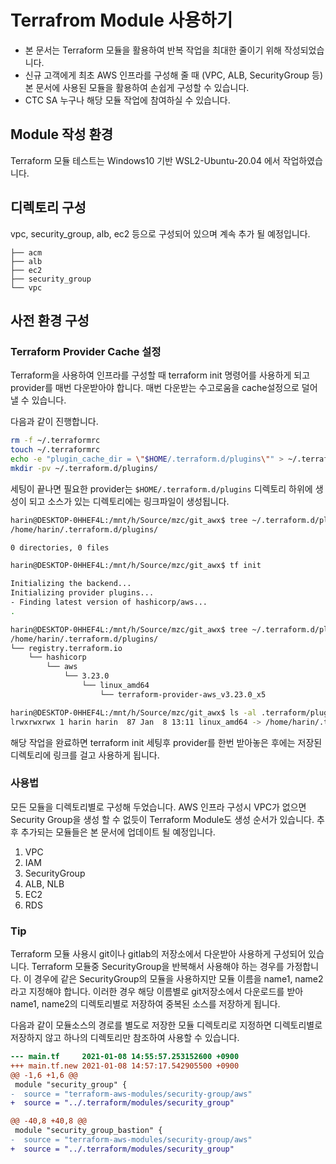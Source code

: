 # Terrafrom Module 사용하기
- 본 문서는 Terraform 모듈을 활용하여 반복 작업을 최대한 줄이기 위해 작성되었습니다.  
- 신규 고객에게 최초 AWS 인프라를 구성해 줄 때 (VPC, ALB, SecurityGroup 등) 본 문서에 사용된 모듈을 활용하여 손쉽게 구성할 수 있습니다.  
- CTC SA 누구나 해당 모듈 작업에 참여하실 수 있습니다.

## Module 작성 환경
Terraform 모듈 테스트는 Windows10 기반 WSL2-Ubuntu-20.04 에서 작업하였습니다.  

## 디렉토리 구성
vpc, security_group, alb, ec2 등으로 구성되어 있으며 계속 추가 될 예정입니다.
```
├── acm
├── alb
├── ec2
├── security_group
└── vpc
```

## 사전 환경 구성
### Terraform Provider Cache 설정
Terraform을 사용하여 인프라를 구성할 때 terraform init 명령어를 사용하게 되고 provider를 매번 다운받아야 합니다. 매번 다운받는 수고로움을 cache설정으로 덜어낼 수 있습니다.  

다음과 같이 진행합니다.
```bash
rm -f ~/.terraformrc
touch ~/.terraformrc
echo -e "plugin_cache_dir = \"$HOME/.terraform.d/plugins\"" > ~/.terraformrc
mkdir -pv ~/.terraform.d/plugins/
```
세팅이 끝나면 필요한 provider는 `$HOME/.terraform.d/plugins` 디렉토리 하위에 생성이 되고 소스가 있는 디렉토리에는 링크파일이 생성됩니다.

```bash
harin@DESKTOP-0HHEF4L:/mnt/h/Source/mzc/git_awx$ tree ~/.terraform.d/plugins/
/home/harin/.terraform.d/plugins/

0 directories, 0 files

harin@DESKTOP-0HHEF4L:/mnt/h/Source/mzc/git_awx$ tf init

Initializing the backend...
Initializing provider plugins...
- Finding latest version of hashicorp/aws...
.

harin@DESKTOP-0HHEF4L:/mnt/h/Source/mzc/git_awx$ tree ~/.terraform.d/plugins/
/home/harin/.terraform.d/plugins/
└── registry.terraform.io
    └── hashicorp
        └── aws
            └── 3.23.0
                └── linux_amd64
                    └── terraform-provider-aws_v3.23.0_x5

harin@DESKTOP-0HHEF4L:/mnt/h/Source/mzc/git_awx$ ls -al .terraform/plugins/registry.terraform.io/hashicorp/aws/3.23.0/
lrwxrwxrwx 1 harin harin  87 Jan  8 13:11 linux_amd64 -> /home/harin/.terraform.d/plugins/registry.terraform.io/hashicorp/aws/3.23.0/linux_amd64
```
해당 작업을 완료하면 terraform init 세팅후 provider를 한번 받아놓은 후에는 저장된 디렉토리에 링크를 걸고 사용하게 됩니다.

### 사용법
모든 모듈을 디렉토리별로 구성해 두었습니다. AWS 인프라 구성시 VPC가 없으면 Security Group을 생성 할 수 없듯이 Terraform Module도 생성 순서가 있습니다. 추후 추가되는 모듈들은 본 문서에 업데이트 될 예정입니다.

1. VPC
2. IAM
3. SecurityGroup
4. ALB, NLB
5. EC2
6. RDS

### Tip
Terraform 모듈 사용시 git이나 gitlab의 저장소에서 다운받아 사용하게 구성되어 있습니다. Terraform 모듈중 SecurityGroup을 반복해서 사용해야 하는 경우를 가정합니다. 이 경우에 같은 SecurityGroup의 모듈을 사용하지만 모듈 이름을 name1, name2라고 지정해야 합니다. 이러한 경우 해당 이름별로 git저장소에서 다운로드를 받아 name1, name2의 디렉토리별로 저장하여 중복된 소스를 저장하게 됩니다.  

다음과 같이 모듈소스의 경로를 별도로 저장한 모듈 디렉토리로 지정하면 디렉토리별로 저장하지 않고 하나의 디렉토리만 참조하여 사용할 수 있습니다.
```diff
--- main.tf     2021-01-08 14:55:57.253152600 +0900
+++ main.tf.new 2021-01-08 14:57:17.542905500 +0900
@@ -1,6 +1,6 @@
 module "security_group" {
-  source = "terraform-aws-modules/security-group/aws"
+  source = "../.terraform/modules/security_group"

@@ -40,8 +40,8 @@
 module "security_group_bastion" {
-  source = "terraform-aws-modules/security-group/aws"
+  source = "../.terraform/modules/security_group"
```
